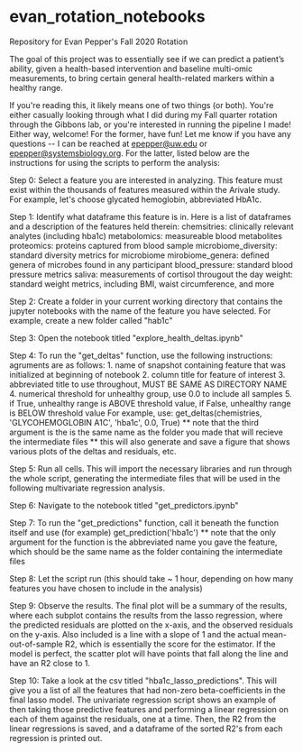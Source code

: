 # evan_rotation_notebooks
Repository for Evan Pepper's Fall 2020 Rotation

The goal of this project was to essentially see if we can predict a patient’s ability, given a health-based intervention and baseline multi-omic measurements, to bring certain general health-related markers within a healthy range.

If you're reading this, it likely means one of two things (or both). You're either casually looking through what I did during my Fall quarter rotation through the Gibbons lab, or you're interested in running the pipeline I made! Either way, welcome! For the former, have fun! Let me know if you have any questions -- I can be reached at epepper@uw.edu or epepper@systemsbiology.org. For the latter, listed below are the instructions for using the scripts to perform the analysis:

Step 0: Select a feature you are interested in analyzing. This feature must exist within the thousands of features measured within the Arivale study. For example, let's choose glycated hemoglobin, abbreviated HbA1c.

Step 1: Identify what dataframe this feature is in. Here is a list of dataframes and a description of the features held therein:
  chemsitries: clinically relevant analytes (including hba1c)
  metabolomics: measureable blood metabolites
  proteomics: proteins captured from blood sample
  microbiome_diversity: standard diversity metrics for microbiome
  mirobiome_genera: defined genera of microbes found in any participant
  blood_pressure: standard blood pressure metrics
  saliva: measurements of cortisol througout the day
  weight: standard weight metrics, including BMI, waist circumference, and more
  
Step 2: Create a folder in your current working directory that contains the jupyter notebooks with the name of the feature you have selected. For example, create a new folder called "hab1c"

Step 3: Open the notebook titled "explore_health_deltas.ipynb"

Step 4: To run the "get_deltas" function, use the following instructions:
  agruments are as follows:
    1. name of snapshot containing feature that was initialized at beginning of notebook
    2. column title for feature of interest
    3. abbreviated title to use throughout, MUST BE SAME AS DIRECTORY NAME
    4. numerical threshold for unhealthy group, use 0.0 to include all samples
    5. if True, unhealthy range is ABOVE threshold value, if False, unhealthy range is BELOW threshold value
  For example, use: get_deltas(chemistries, 'GLYCOHEMOGLOBIN A1C', 'hba1c', 0.0, True)
  ** note that the third argument is the is the same name as the folder you made that will recieve the intermediate files
  ** this will also generate and save a figure that shows various plots of the deltas and residuals, etc.
    
Step 5: Run all cells. This will import the necessary libraries and run through the whole script, generating the intermediate files that will be used in the following multivariate regression analysis.

Step 6: Navigate to the notebook titled "get_predictors.ipynb"

Step 7: To run the "get_predictions" function, call it beneath the function itself and use (for example) get_prediction('hba1c')
  ** note that the only argument for the function is the abbreviated name you gave the feature, which should be the same name as the folder 
  containing the intermediate files
  
Step 8: Let the script run (this should take ~ 1 hour, depending on how many features you have chosen to include in the analysis)

Step 9: Observe the results. The final plot will be a summary of the results, where each subplot contains the results from the lasso regression, where the predicted residuals are plotted on the x-axis, and the observed residuals on the y-axis. Also included is a line with a slope of 1 and the actual mean-out-of-sample R2, which is essentially the score for the estimator. If the model is perfect, the scatter plot will have points that fall along the line and have an R2 close to 1.

Step 10: Take a look at the csv titled "hba1c_lasso_predictions". This will give you a list of all the features that had non-zero beta-coefficients in the final lasso model. The univariate regression script shows an example of then taking those predictive features and performing a linear regression on each of them against the residuals, one at a time. Then, the R2 from the linear regressions is saved, and a dataframe of the sorted R2's from each regression is printed out.
